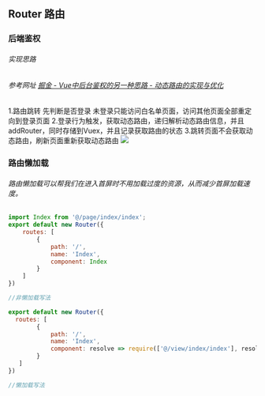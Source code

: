 ## Router 路由
### 后端鉴权
###### 实现思路
###### 参考网址 [掘金 - Vue中后台鉴权的另一种思路 - 动态路由的实现与优化](https://juejin.im/post/5caeb3756fb9a068967791b3#heading-5)
1.路由跳转 先判断是否登录 未登录只能访问白名单页面，访问其他页面全部重定向到登录页面
2.登录行为触发，获取动态路由，递归解析动态路由信息，并且addRouter，同时存储到Vuex，并且记录获取路由的状态
3.跳转页面不会获取动态路由，刷新页面重新获取动态路由
<img src="http://user-gold-cdn.xitu.io/2019/4/11/16a0a6d2c4c9dda5?imageView2/0/w/1280/h/960/format/webp/ignore-error/1"/>

### 路由懒加载
###### 路由懒加载可以帮我们在进入首屏时不用加载过度的资源，从而减少首屏加载速度。
```js
import Index from '@/page/index/index';
export default new Router({  
    routes: [    
        { 
            path: '/', 
            name: 'Index',     
            component: Index 
        }
    ]
})

//非懒加载写法
```

```js
export default new Router({
  routes: [    
        { 
            path: '/', 
            name: 'Index', 
            component: resolve => require(['@/view/index/index'], resolve) 
        }
   ]
})

//懒加载写法
```